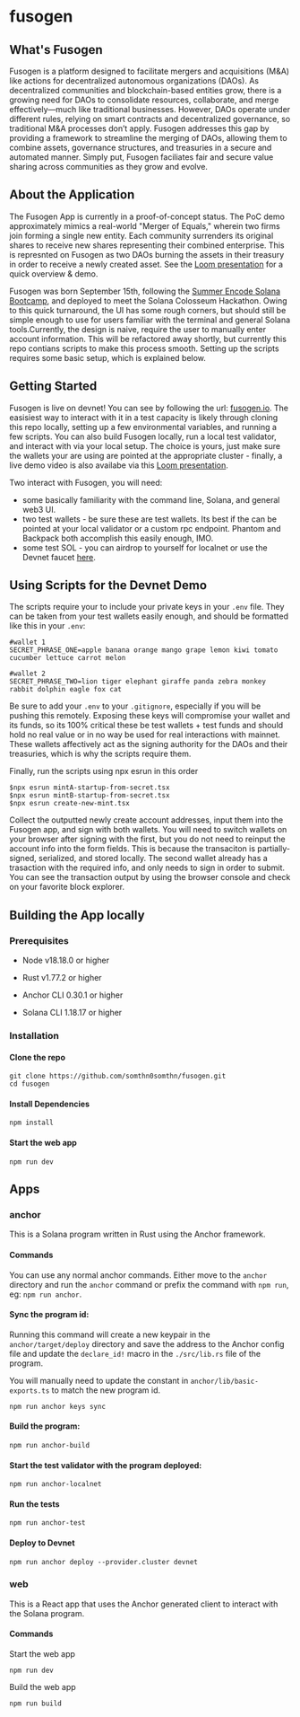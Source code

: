 # fusogen

## What's Fusogen

Fusogen is a platform designed to facilitate mergers and acquisitions (M&A) like actions for decentralized autonomous organizations (DAOs). As decentralized communities and blockchain-based entities grow, there is a growing need for DAOs to consolidate resources, collaborate, and merge effectively—much like traditional businesses. However, DAOs operate under different rules, relying on smart contracts and decentralized governance, so traditional M&A processes don’t apply. Fusogen addresses this gap by providing a framework to streamline the merging of DAOs, allowing them to combine assets, governance structures, and treasuries in a secure and automated manner. Simply put, Fusogen faciliates fair and secure value sharing across communities as they grow and evolve.

## About the Application

The Fusogen App is currently in a proof-of-concept status. The PoC demo approximately mimics a real-world "Merger of Equals," wherein two firms join forming a single new entity. Each community surrenders its original shares to receive new shares representing their combined enterprise. This is represnted on Fusogen as two DAOs burning the assets in their treasury in order to receive a newly created asset. See the [Loom presentation](https://www.loom.com/share/643e4931f83f4ee299340a81234b12cc?sid=d5d0b95c-6600-42e0-a725-f73b79e7e206) for a quick overview & demo.

Fusogen was born September 15th, following the [Summer Encode Solana Bootcamp](https://www.encode.club/solana-summer-bootcamp), and deployed to meet the Solana Colosseum Hackathon. Owing to this quick turnaround, the UI has some rough corners, but should still be simple enough to use for users familiar with the terminal and general Solana tools.Currently, the design is naive, require the user to manually enter account information. This will be refactored away shortly, but currently this repo contians scripts to make this process smooth. Setting up the scripts requires some basic setup, which is explained below.


## Getting Started

Fusogen is live on devnet! You can see by following the url: [fusogen.io](fusogen.io). The easisiest way to interact with it in a test capacity is likely through cloning this repo locally, setting up a few environmental variables, and running a few scripts. You can also build Fusogen locally, run a local test validator, and interact with via your local setup. The choice is yours, just make sure the wallets your are using are pointed at the appropriate cluster - finally, a live demo video is also availabe via this [Loom presentation](https://www.loom.com/share/643e4931f83f4ee299340a81234b12cc?sid=d5d0b95c-6600-42e0-a725-f73b79e7e206).

Two interact with Fusogen, you will need:
- some basically familiarity with the command line, Solana, and general web3 UI.
- two test wallets - be sure these are test wallets. Its best if the can be pointed at your local validator or a custom rpc endpoint. Phantom and Backpack both accomplish this easily enough, IMO.
- some test SOL - you can airdrop to yourself for localnet or use the Devnet faucet [here](https://faucet.solana.com/).

## Using Scripts for the Devnet Demo

The scripts require your to include your private keys in your `.env` file. They can be taken from your test wallets easily enough, and should be formatted like this in your `.env`:

```code
#wallet 1
SECRET_PHRASE_ONE=apple banana orange mango grape lemon kiwi tomato cucumber lettuce carrot melon
```

```code
#wallet 2
SECRET_PHRASE_TWO=lion tiger elephant giraffe panda zebra monkey rabbit dolphin eagle fox cat
```

Be sure to add your `.env` to your `.gitignore`, especially if you will be pushing this remotely. Exposing these keys will compromise your wallet and its funds, so its 100% critical these be test wallets + test funds and should hold no real value or in no way be used for real interactions with mainnet. These wallets affectively act as the signing authority for the DAOs and their treasuries, which is why the scripts require them. 

Finally, run the scripts using npx esrun in this order

```shell
$npx esrun mintA-startup-from-secret.tsx
$npx esrun mintB-startup-from-secret.tsx
$npx esrun create-new-mint.tsx
```

Collect the outputted newly create account addresses, input them into the Fusogen app, and sign with both wallets. You will need to switch wallets on your browser after signing with the first, but you do not need to reinput the account info into the form fields. This is because the transaciton is partially-signed, serialized, and stored locally. The second wallet already has a trasaction with the required info, and only needs to sign in order to submit. You can see the transaction output by using the browser console and check on your favorite block explorer.

## Building the App locally

### Prerequisites

- Node v18.18.0 or higher

- Rust v1.77.2 or higher
- Anchor CLI 0.30.1 or higher
- Solana CLI 1.18.17 or higher

### Installation

#### Clone the repo

```shell
git clone https://github.com/somthn0somthn/fusogen.git
cd fusogen
```

#### Install Dependencies

```shell
npm install
```

#### Start the web app

```
npm run dev
```

## Apps

### anchor

This is a Solana program written in Rust using the Anchor framework.

#### Commands

You can use any normal anchor commands. Either move to the `anchor` directory and run the `anchor` command or prefix the command with `npm run`, eg: `npm run anchor`.

#### Sync the program id:

Running this command will create a new keypair in the `anchor/target/deploy` directory and save the address to the Anchor config file and update the `declare_id!` macro in the `./src/lib.rs` file of the program.

You will manually need to update the constant in `anchor/lib/basic-exports.ts` to match the new program id.

```shell
npm run anchor keys sync
```

#### Build the program:

```shell
npm run anchor-build
```

#### Start the test validator with the program deployed:

```shell
npm run anchor-localnet
```

#### Run the tests

```shell
npm run anchor-test
```

#### Deploy to Devnet

```shell
npm run anchor deploy --provider.cluster devnet
```

### web

This is a React app that uses the Anchor generated client to interact with the Solana program.

#### Commands

Start the web app

```shell
npm run dev
```

Build the web app

```shell
npm run build
```
